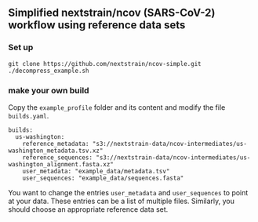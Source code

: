 ## Simplified nextstrain/ncov (SARS-CoV-2) workflow using reference data sets

### Set up

```
git clone https://github.com/nextstrain/ncov-simple.git
./decompress_example.sh
```

### make your own build
Copy the `example_profile` folder and its content and modify the file `builds.yaml`.
```
builds:
  us-washington:
    reference_metadata: "s3://nextstrain-data/ncov-intermediates/us-washington_metadata.tsv.xz"
    reference_sequences: "s3://nextstrain-data/ncov-intermediates/us-washington_alignment.fasta.xz"
    user_metadata: "example_data/metadata.tsv"
    user_sequences: "example_data/sequences.fasta"
```
You want to change the entries `user_metadata` and `user_sequences` to point at your data. 
These entries can be a list of multiple files.
Similarly, you should choose an appropriate reference data set. 

